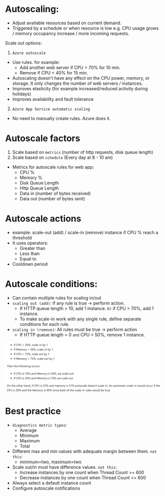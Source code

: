 # Autoscaling:
- Adjust available resources based on current demand.
- Triggered by a schedule or when resource is low e.g. CPU usage grows / memory occupancy increase / more incoming requests.

Scale out options:
1. `Azure autoscale`
- Use rules. for example: 
  - Add another web server if CPU > 70% for 10 min. 
  - Remove if CPU < 40% for 15 min.
- Autoscaling doesn't have any effect on the CPU power, memory, or storage. It only changes the number of web servers / instances.
- Improves elasticity (for example increased/reduced activity during holidays)
- Improves availability and fault tolerance

2. `Azure App Service automatic scaling`
- No need to manually create rules. Azure does it.

# Autoscale factors
1. Scale based on `metrics` (number of http requests, disk queue length)
2. Scale based on `schedule` (Every day at 8 - 10 am)
- Metrics for autoscale rules for web app:
  - CPU %
  - Memory %
  - Disk Queue Length
  - Http Queue Length
  - Data in (number of bytes received)
  - Data out (number of bytes sent)

# Autoscale actions
- example: scale-out (add) / scale-in (remove) instance if CPU % reach a threshold
- It uses operators:
  - Greater than
  - Less than
  - Equal to
- Cooldown period

# Autoscale conditions:
- Can contain multiple rules for scaling in/out
- `scaling out (add)`: If any rule is true -> perform action.
  - If HTTP queue length > 10, add 1 instance. `Or` if CPU > 70%, add 1 instance.
  - To make scale-in work with any single rule, define separate conditions for each rule.
- `scaling in (remove)`: All rules must be true -> perform action
  - If HTTP queue length = 0 `and` CPU < 50%, remove 1 instance.

![img.png](../../images/img6.png)

# Best practice
- `diagnostics metric types`: 
  - Average
  - Minimum
  - Maximum
  - Total
- Different max and min values with adequate margin between them. `not this`:
  - minimum=two, maximum=two
- Scale out/in must have difference values. `not this`:
  - Increase instances by one count when Thread Count >= 600
  - Decrease instances by one count when Thread Count <= 600
- Always select a default instance count
- Configure autoscale notifications
